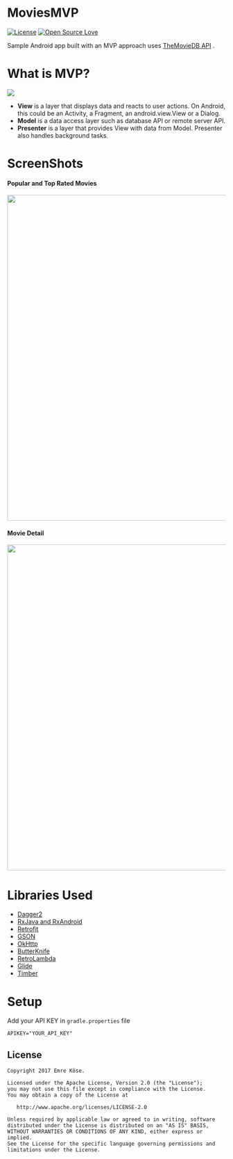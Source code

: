 # MoviesMVP
[![License](https://img.shields.io/badge/license-Apache%202.0-blue.svg)]()
[![Open Source Love](https://badges.frapsoft.com/os/v1/open-source.svg?v=102)](https://opensource.org/licenses/Apache-2.0)

Sample Android app built with an MVP approach uses [TheMovieDB API](https://www.themoviedb.org/documentation/api) .

# What is MVP?
<img src="http://cdn.macoscope.com/blog/wp-content/uploads/2015/12/diagram_2.png"/>

- **View** is a layer that displays data and reacts to user actions. On Android, this could be an Activity, a Fragment, an android.view.View or a Dialog.
- **Model** is a data access layer such as database API or remote server API.
- **Presenter** is a layer that provides View with data from Model. Presenter also handles background tasks.

# ScreenShots
#### Popular and Top Rated Movies
<img src="https://raw.githubusercontent.com/emrekose26/MoviesMVP/master/screenshots/main.png" height="750"/>

#### Movie Detail
<img src="https://github.com/emrekose26/MoviesMVP/blob/master/screenshots/detail.png?raw=true" height="750"/>

# Libraries Used

- [Dagger2](https://github.com/google/dagger)
- [RxJava and RxAndroid](https://github.com/ReactiveX/RxJava)
- [Retrofit](https://github.com/square/retrofit)
- [GSON](https://github.com/google/gson)
- [OkHttp](https://github.com/square/okhttp)
- [ButterKnife](https://github.com/JakeWharton/butterknife)
- [RetroLambda](https://github.com/evant/gradle-retrolambda)
- [Glide](https://github.com/bumptech/glide)
- [Timber](https://github.com/JakeWharton/timber)

# Setup

Add your API KEY in `gradle.properties` file

    APIKEY="YOUR_API_KEY"

License
--------


    Copyright 2017 Emre Köse.

    Licensed under the Apache License, Version 2.0 (the "License");
    you may not use this file except in compliance with the License.
    You may obtain a copy of the License at

       http://www.apache.org/licenses/LICENSE-2.0

    Unless required by applicable law or agreed to in writing, software
    distributed under the License is distributed on an "AS IS" BASIS,
    WITHOUT WARRANTIES OR CONDITIONS OF ANY KIND, either express or implied.
    See the License for the specific language governing permissions and
    limitations under the License.

